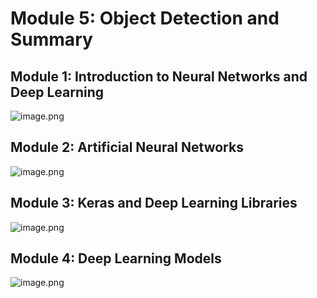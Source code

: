 

# Module 5: Object Detection and Summary
## Module 1: Introduction to Neural Networks and Deep Learning
![image.png](https://prod-files-secure.s3.us-west-2.amazonaws.com/03e82b26-cccb-4906-bb56-adabcbdc0655/a8d40bcb-c482-4026-8872-311e16b2dc63/image.png?X-Amz-Algorithm=AWS4-HMAC-SHA256&X-Amz-Content-Sha256=UNSIGNED-PAYLOAD&X-Amz-Credential=ASIAZI2LB466XO2ZLD43%2F20250130%2Fus-west-2%2Fs3%2Faws4_request&X-Amz-Date=20250130T171251Z&X-Amz-Expires=3600&X-Amz-Security-Token=IQoJb3JpZ2luX2VjEKH%2F%2F%2F%2F%2F%2F%2F%2F%2F%2FwEaCXVzLXdlc3QtMiJHMEUCIBDkv24Ub28GEHA8dneCdt4Mkfho5RN4RI3sBs2RcBCkAiEAjTlZUYpwZDj9mCAgdwwewIcaPqUIfVEV5Km2K1%2F18BMqiAQIqv%2F%2F%2F%2F%2F%2F%2F%2F%2F%2FARAAGgw2Mzc0MjMxODM4MDUiDFHoC6jdTjvl2HXHUCrcA3yYsr0lBtucXSQQc9QDc5cJncX%2Be%2Fksam0mmKNStfqBZH22grgTsAzPQIb6v48fpiNe8bN%2Fo2HRFv9du1SzwJ7fsVs4UrwQoZ%2FLLw0OYltb6qtx1A09chkrWYlgL9LxUsVH4sf0WhayWfVb1pvfTyIsGzahPoqzjjto2F%2BkQo1Unkhdam8yGLKl6RoPOdObsuMIBfWsVvSXhf0Z4ED2Rz95SER%2Bs%2BfGJpF2i70y69ZOstLCS6kpKa5V%2FUy64u2%2BozASn%2Fz%2BsW%2BRfnbGU%2BOJMKcm2TGAIhDH4y1uiJEvOfpi6e5B1X7Uwg7QEsvpZdPhOKbbKxwkYAJBSgaBZBB2%2BdAyiiv6ypLFwJvPIP0NDfLOnQaCznew9FT9IMwtotbElJmTlb97NyR%2FZkx%2FovNkGehEaHBSNp1zpj95fYPRHUAFUtGjbVZ8u41RxH5ZWefV2r%2BsGQzfFpwU9wbx0sfysaAMOnOoKVIi%2F%2FYQ%2B7SvG9TExEENPY3IPIIx8itAS2MWJgzU7A%2BD83ZWJHlffoQK%2BvK5dZK%2BTb8pfk5HId998qPznQT27OsdJpnpbmcuY6Rod8I84vxz5t3s3lrb9xVRgeGlNsnu1oo32K2rwyHHHZCmFsfhV3UxItdnxigoMNbX7rwGOqUBke8RsYhswwYKhe%2BsFISI%2B309zdNxXz7lRrtBfCxSMyjRFiJsmLU8BxHaMd7q4D9%2FncT7tj1gDWc1iJBbUfQ7gx0qGqKZMjsLb2LWBZaKkEEZI4H7WuH4zUcYEZR4bhfMBzVunUJIJXY8A8tPjRJPO0u60eUcG%2FE5xyPxDcPYv0tJQ1vgSW2TLT4eCVPEWtfoDlzv2GTln2yaWso8d5FFirozOnCC&X-Amz-Signature=5950b101e6cf7ec8b9e08681fa1df1fc5640648a0b4327a8d1f2dec6905b69ce&X-Amz-SignedHeaders=host&x-id=GetObject)
## Module 2: Artificial Neural Networks
![image.png](https://prod-files-secure.s3.us-west-2.amazonaws.com/03e82b26-cccb-4906-bb56-adabcbdc0655/5157ca89-62da-41d9-a98f-6432b71047a9/image.png?X-Amz-Algorithm=AWS4-HMAC-SHA256&X-Amz-Content-Sha256=UNSIGNED-PAYLOAD&X-Amz-Credential=ASIAZI2LB466XO2ZLD43%2F20250130%2Fus-west-2%2Fs3%2Faws4_request&X-Amz-Date=20250130T171250Z&X-Amz-Expires=3600&X-Amz-Security-Token=IQoJb3JpZ2luX2VjEKH%2F%2F%2F%2F%2F%2F%2F%2F%2F%2FwEaCXVzLXdlc3QtMiJHMEUCIBDkv24Ub28GEHA8dneCdt4Mkfho5RN4RI3sBs2RcBCkAiEAjTlZUYpwZDj9mCAgdwwewIcaPqUIfVEV5Km2K1%2F18BMqiAQIqv%2F%2F%2F%2F%2F%2F%2F%2F%2F%2FARAAGgw2Mzc0MjMxODM4MDUiDFHoC6jdTjvl2HXHUCrcA3yYsr0lBtucXSQQc9QDc5cJncX%2Be%2Fksam0mmKNStfqBZH22grgTsAzPQIb6v48fpiNe8bN%2Fo2HRFv9du1SzwJ7fsVs4UrwQoZ%2FLLw0OYltb6qtx1A09chkrWYlgL9LxUsVH4sf0WhayWfVb1pvfTyIsGzahPoqzjjto2F%2BkQo1Unkhdam8yGLKl6RoPOdObsuMIBfWsVvSXhf0Z4ED2Rz95SER%2Bs%2BfGJpF2i70y69ZOstLCS6kpKa5V%2FUy64u2%2BozASn%2Fz%2BsW%2BRfnbGU%2BOJMKcm2TGAIhDH4y1uiJEvOfpi6e5B1X7Uwg7QEsvpZdPhOKbbKxwkYAJBSgaBZBB2%2BdAyiiv6ypLFwJvPIP0NDfLOnQaCznew9FT9IMwtotbElJmTlb97NyR%2FZkx%2FovNkGehEaHBSNp1zpj95fYPRHUAFUtGjbVZ8u41RxH5ZWefV2r%2BsGQzfFpwU9wbx0sfysaAMOnOoKVIi%2F%2FYQ%2B7SvG9TExEENPY3IPIIx8itAS2MWJgzU7A%2BD83ZWJHlffoQK%2BvK5dZK%2BTb8pfk5HId998qPznQT27OsdJpnpbmcuY6Rod8I84vxz5t3s3lrb9xVRgeGlNsnu1oo32K2rwyHHHZCmFsfhV3UxItdnxigoMNbX7rwGOqUBke8RsYhswwYKhe%2BsFISI%2B309zdNxXz7lRrtBfCxSMyjRFiJsmLU8BxHaMd7q4D9%2FncT7tj1gDWc1iJBbUfQ7gx0qGqKZMjsLb2LWBZaKkEEZI4H7WuH4zUcYEZR4bhfMBzVunUJIJXY8A8tPjRJPO0u60eUcG%2FE5xyPxDcPYv0tJQ1vgSW2TLT4eCVPEWtfoDlzv2GTln2yaWso8d5FFirozOnCC&X-Amz-Signature=bff9ad9b19eaed40797c1ae821fcbd980562deda6c54b8bd216fbddaac7e6522&X-Amz-SignedHeaders=host&x-id=GetObject)
## Module 3: Keras and Deep Learning Libraries
![image.png](https://prod-files-secure.s3.us-west-2.amazonaws.com/03e82b26-cccb-4906-bb56-adabcbdc0655/5089ce50-05f1-470d-ad42-42503bf1df5f/image.png?X-Amz-Algorithm=AWS4-HMAC-SHA256&X-Amz-Content-Sha256=UNSIGNED-PAYLOAD&X-Amz-Credential=ASIAZI2LB466XO2ZLD43%2F20250130%2Fus-west-2%2Fs3%2Faws4_request&X-Amz-Date=20250130T171251Z&X-Amz-Expires=3600&X-Amz-Security-Token=IQoJb3JpZ2luX2VjEKH%2F%2F%2F%2F%2F%2F%2F%2F%2F%2FwEaCXVzLXdlc3QtMiJHMEUCIBDkv24Ub28GEHA8dneCdt4Mkfho5RN4RI3sBs2RcBCkAiEAjTlZUYpwZDj9mCAgdwwewIcaPqUIfVEV5Km2K1%2F18BMqiAQIqv%2F%2F%2F%2F%2F%2F%2F%2F%2F%2FARAAGgw2Mzc0MjMxODM4MDUiDFHoC6jdTjvl2HXHUCrcA3yYsr0lBtucXSQQc9QDc5cJncX%2Be%2Fksam0mmKNStfqBZH22grgTsAzPQIb6v48fpiNe8bN%2Fo2HRFv9du1SzwJ7fsVs4UrwQoZ%2FLLw0OYltb6qtx1A09chkrWYlgL9LxUsVH4sf0WhayWfVb1pvfTyIsGzahPoqzjjto2F%2BkQo1Unkhdam8yGLKl6RoPOdObsuMIBfWsVvSXhf0Z4ED2Rz95SER%2Bs%2BfGJpF2i70y69ZOstLCS6kpKa5V%2FUy64u2%2BozASn%2Fz%2BsW%2BRfnbGU%2BOJMKcm2TGAIhDH4y1uiJEvOfpi6e5B1X7Uwg7QEsvpZdPhOKbbKxwkYAJBSgaBZBB2%2BdAyiiv6ypLFwJvPIP0NDfLOnQaCznew9FT9IMwtotbElJmTlb97NyR%2FZkx%2FovNkGehEaHBSNp1zpj95fYPRHUAFUtGjbVZ8u41RxH5ZWefV2r%2BsGQzfFpwU9wbx0sfysaAMOnOoKVIi%2F%2FYQ%2B7SvG9TExEENPY3IPIIx8itAS2MWJgzU7A%2BD83ZWJHlffoQK%2BvK5dZK%2BTb8pfk5HId998qPznQT27OsdJpnpbmcuY6Rod8I84vxz5t3s3lrb9xVRgeGlNsnu1oo32K2rwyHHHZCmFsfhV3UxItdnxigoMNbX7rwGOqUBke8RsYhswwYKhe%2BsFISI%2B309zdNxXz7lRrtBfCxSMyjRFiJsmLU8BxHaMd7q4D9%2FncT7tj1gDWc1iJBbUfQ7gx0qGqKZMjsLb2LWBZaKkEEZI4H7WuH4zUcYEZR4bhfMBzVunUJIJXY8A8tPjRJPO0u60eUcG%2FE5xyPxDcPYv0tJQ1vgSW2TLT4eCVPEWtfoDlzv2GTln2yaWso8d5FFirozOnCC&X-Amz-Signature=ba2206bab775842f9394732ba24730effd91f374d2c3c23287b357a07fab7f58&X-Amz-SignedHeaders=host&x-id=GetObject)
## Module 4: Deep Learning Models
![image.png](https://prod-files-secure.s3.us-west-2.amazonaws.com/03e82b26-cccb-4906-bb56-adabcbdc0655/4e22fcb0-cfbc-4d28-b961-b9b8fde071f0/image.png?X-Amz-Algorithm=AWS4-HMAC-SHA256&X-Amz-Content-Sha256=UNSIGNED-PAYLOAD&X-Amz-Credential=ASIAZI2LB466XO2ZLD43%2F20250130%2Fus-west-2%2Fs3%2Faws4_request&X-Amz-Date=20250130T171250Z&X-Amz-Expires=3600&X-Amz-Security-Token=IQoJb3JpZ2luX2VjEKH%2F%2F%2F%2F%2F%2F%2F%2F%2F%2FwEaCXVzLXdlc3QtMiJHMEUCIBDkv24Ub28GEHA8dneCdt4Mkfho5RN4RI3sBs2RcBCkAiEAjTlZUYpwZDj9mCAgdwwewIcaPqUIfVEV5Km2K1%2F18BMqiAQIqv%2F%2F%2F%2F%2F%2F%2F%2F%2F%2FARAAGgw2Mzc0MjMxODM4MDUiDFHoC6jdTjvl2HXHUCrcA3yYsr0lBtucXSQQc9QDc5cJncX%2Be%2Fksam0mmKNStfqBZH22grgTsAzPQIb6v48fpiNe8bN%2Fo2HRFv9du1SzwJ7fsVs4UrwQoZ%2FLLw0OYltb6qtx1A09chkrWYlgL9LxUsVH4sf0WhayWfVb1pvfTyIsGzahPoqzjjto2F%2BkQo1Unkhdam8yGLKl6RoPOdObsuMIBfWsVvSXhf0Z4ED2Rz95SER%2Bs%2BfGJpF2i70y69ZOstLCS6kpKa5V%2FUy64u2%2BozASn%2Fz%2BsW%2BRfnbGU%2BOJMKcm2TGAIhDH4y1uiJEvOfpi6e5B1X7Uwg7QEsvpZdPhOKbbKxwkYAJBSgaBZBB2%2BdAyiiv6ypLFwJvPIP0NDfLOnQaCznew9FT9IMwtotbElJmTlb97NyR%2FZkx%2FovNkGehEaHBSNp1zpj95fYPRHUAFUtGjbVZ8u41RxH5ZWefV2r%2BsGQzfFpwU9wbx0sfysaAMOnOoKVIi%2F%2FYQ%2B7SvG9TExEENPY3IPIIx8itAS2MWJgzU7A%2BD83ZWJHlffoQK%2BvK5dZK%2BTb8pfk5HId998qPznQT27OsdJpnpbmcuY6Rod8I84vxz5t3s3lrb9xVRgeGlNsnu1oo32K2rwyHHHZCmFsfhV3UxItdnxigoMNbX7rwGOqUBke8RsYhswwYKhe%2BsFISI%2B309zdNxXz7lRrtBfCxSMyjRFiJsmLU8BxHaMd7q4D9%2FncT7tj1gDWc1iJBbUfQ7gx0qGqKZMjsLb2LWBZaKkEEZI4H7WuH4zUcYEZR4bhfMBzVunUJIJXY8A8tPjRJPO0u60eUcG%2FE5xyPxDcPYv0tJQ1vgSW2TLT4eCVPEWtfoDlzv2GTln2yaWso8d5FFirozOnCC&X-Amz-Signature=6dfba0ff28ad17143c67638310a66282a4c096dcfeb2bcf26d8aebe28099a19f&X-Amz-SignedHeaders=host&x-id=GetObject)